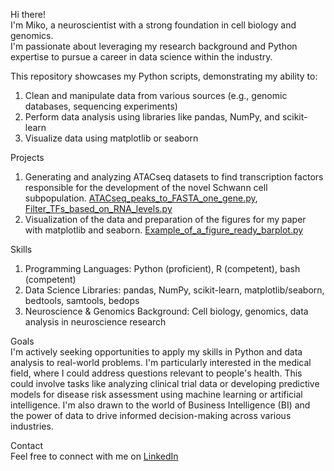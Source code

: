 Hi there!  
I'm Miko, a neuroscientist with a strong foundation in cell biology and genomics.  
I'm passionate about leveraging my research background and Python expertise to pursue a career in data science within the industry.

This repository showcases my Python scripts, demonstrating my ability to:
1) Clean and manipulate data from various sources (e.g., genomic databases, sequencing experiments)
2) Perform data analysis using libraries like pandas, NumPy, and scikit-learn
3) Visualize data using matplotlib or seaborn

Projects
1) Generating and analyzing ATACseq datasets to find transcription factors responsible for the development of the novel Schwann cell subpopulation. [ATACseq_peaks_to_FASTA_one_gene.py](https://github.com/MikoKozlowski/Portfolio/blob/main/ATACseq_peaks_to_FASTA_one_gene.py), [Filter_TFs_based_on_RNA_levels.py](https://github.com/MikoKozlowski/Portfolio/blob/main/Filter_TFs_based_on_RNA_levels.py)
2) Visualization of the data and preparation of the figures for my paper with matplotlib and seaborn. [Example_of_a_figure_ready_barplot.py](https://github.com/MikoKozlowski/Portfolio/blob/main/Example_of_a_figure_ready_barplot)

Skills
1) Programming Languages: Python (proficient), R (competent), bash (competent)
2) Data Science Libraries: pandas, NumPy, scikit-learn, matplotlib/seaborn, bedtools, samtools, bedops
3) Neuroscience & Genomics Background: Cell biology, genomics, data analysis in neuroscience research

Goals  
I'm actively seeking opportunities to apply my skills in Python and data analysis to real-world problems. I'm particularly interested in the medical field, where I could address questions relevant to people's health. This could involve tasks like analyzing clinical trial data or developing predictive models for disease risk assessment using machine learning or artificial intelligence. I'm also drawn to the world of Business Intelligence (BI) and the power of data to drive informed decision-making across various industries.

Contact  
Feel free to connect with me on [LinkedIn](https://linkedin.com/in/mikołaj-kozłowski-867962192)

